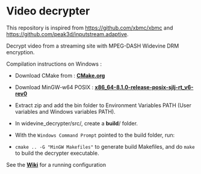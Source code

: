 # Video decrypter

This repository is inspired from https://github.com/xbmc/xbmc and https://github.com/peak3d/inputstream.adaptive.

Decrypt video from a streaming site with MPEG-DASH Widevine DRM encryption.

Compilation instructions on Windows :
* Download CMake from : **[CMake.org](https://cmake.org/download/)**
* Download MinGW-w64 POSIX : **[x86_64-8.1.0-release-posix-sjlj-rt_v6-rev0](https://sourceforge.net/projects/mingw-w64/files/Toolchains%20targetting%20Win64/Personal%20Builds/mingw-builds/8.1.0/threads-posix/sjlj/x86_64-8.1.0-release-posix-sjlj-rt_v6-rev0.7z)**
* Extract zip and add the bin folder to Environment Variables PATH (User variables and Windows variables PATH).
* In widevine_decrypter/src/, create a **build**/ folder.
* With the <code>Windows Command Prompt</code> pointed to the build folder, run:

* `cmake .. -G "MinGW Makefiles"` to generate build Makefiles,
and do `make` to build the decrypter executable.

See the **[Wiki](https://github.com/x-hgg-x/video_decrypter/wiki)** for a running configuration
